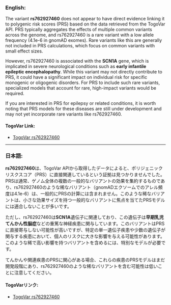 ### English:
The variant **rs762927460** does not appear to have direct evidence linking it to polygenic risk scores (PRS) based on the data retrieved from the TogoVar API. PRS typically aggregates the effects of multiple common variants across the genome, and rs762927460 is a rare variant with a low allele frequency (4.1e-6 in gnomAD exomes). Rare variants like this are generally not included in PRS calculations, which focus on common variants with small effect sizes.

However, rs762927460 is associated with the **SCN1A** gene, which is implicated in severe neurological conditions such as **early infantile epileptic encephalopathy**. While this variant may not directly contribute to PRS, it could have a significant impact on individual risk for specific monogenic or oligogenic disorders. For PRS to include such rare variants, specialized models that account for rare, high-impact variants would be required.

If you are interested in PRS for epilepsy or related conditions, it is worth noting that PRS models for these diseases are still under development and may not yet incorporate rare variants like rs762927460.

#### TogoVar Link:
- [TogoVar rs762927460](https://togovar.org/variant/2-166051937-T-A)

---

### 日本語:
**rs762927460**は、TogoVar APIから取得したデータによると、ポリジェニックリスクスコア（PRS）に直接関連しているという証拠は見つかりませんでした。PRSは通常、ゲノム全体の複数の一般的なバリアントの効果を集約するものであり、rs762927460のような稀なバリアント（gnomADエクソームでのアレル頻度は4.1e-6）は、一般的にPRSの計算には含まれません。このような稀なバリアントは、小さな効果サイズを持つ一般的なバリアントに焦点を当てたPRSモデルには適合しないことが多いです。

ただし、rs762927460は**SCN1A**遺伝子に関連しており、この遺伝子は**早期乳児てんかん性脳症**などの重篤な神経疾患に関与しています。このバリアントはPRSに直接寄与しない可能性が高いですが、特定の単一遺伝子疾患や少数の遺伝子が関与する疾患において、個人のリスクに大きな影響を与える可能性があります。このような稀で高い影響を持つバリアントを含めるには、特別なモデルが必要です。

てんかんや関連疾患のPRSに関心がある場合、これらの疾患のPRSモデルはまだ開発段階にあり、rs762927460のような稀なバリアントを含む可能性は低いことに注意してください。

#### TogoVarリンク:
- [TogoVar rs762927460](https://togovar.org/variant/2-166051937-T-A)